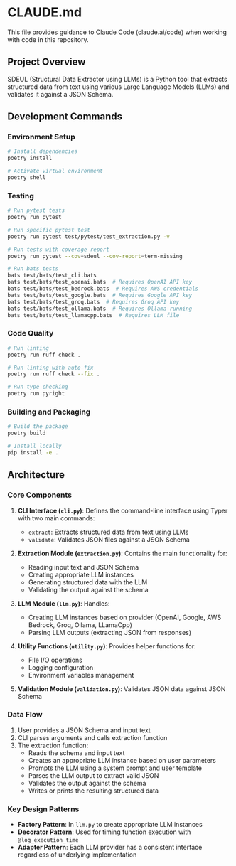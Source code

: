 # CLAUDE.md

This file provides guidance to Claude Code (claude.ai/code) when working with code in this repository.

## Project Overview

SDEUL (Structural Data Extractor using LLMs) is a Python tool that extracts structured data from text using various Large Language Models (LLMs) and validates it against a JSON Schema.

## Development Commands

### Environment Setup

```sh
# Install dependencies
poetry install

# Activate virtual environment
poetry shell
```

### Testing

```sh
# Run pytest tests
poetry run pytest

# Run specific pytest test
poetry run pytest test/pytest/test_extraction.py -v

# Run tests with coverage report
poetry run pytest --cov=sdeul --cov-report=term-missing

# Run bats tests
bats test/bats/test_cli.bats
bats test/bats/test_openai.bats  # Requires OpenAI API key
bats test/bats/test_bedrock.bats  # Requires AWS credentials
bats test/bats/test_google.bats  # Requires Google API key
bats test/bats/test_groq.bats  # Requires Groq API key
bats test/bats/test_ollama.bats  # Requires Ollama running
bats test/bats/test_llamacpp.bats  # Requires LLM file
```

### Code Quality

```sh
# Run linting
poetry run ruff check .

# Run linting with auto-fix
poetry run ruff check --fix .

# Run type checking
poetry run pyright
```

### Building and Packaging

```sh
# Build the package
poetry build

# Install locally
pip install -e .
```

## Architecture

### Core Components

1. **CLI Interface (`cli.py`)**: Defines the command-line interface using Typer with two main commands:
   - `extract`: Extracts structured data from text using LLMs
   - `validate`: Validates JSON files against a JSON Schema

2. **Extraction Module (`extraction.py`)**: Contains the main functionality for:
   - Reading input text and JSON Schema
   - Creating appropriate LLM instances
   - Generating structured data with the LLM
   - Validating the output against the schema

3. **LLM Module (`llm.py`)**: Handles:
   - Creating LLM instances based on provider (OpenAI, Google, AWS Bedrock, Groq, Ollama, LLamaCpp)
   - Parsing LLM outputs (extracting JSON from responses)

4. **Utility Functions (`utility.py`)**: Provides helper functions for:
   - File I/O operations
   - Logging configuration
   - Environment variables management

5. **Validation Module (`validation.py`)**: Validates JSON data against JSON Schema

### Data Flow

1. User provides a JSON Schema and input text
2. CLI parses arguments and calls extraction function
3. The extraction function:
   - Reads the schema and input text
   - Creates an appropriate LLM instance based on user parameters
   - Prompts the LLM using a system prompt and user template
   - Parses the LLM output to extract valid JSON
   - Validates the output against the schema
   - Writes or prints the resulting structured data

### Key Design Patterns

- **Factory Pattern**: In `llm.py` to create appropriate LLM instances
- **Decorator Pattern**: Used for timing function execution with `@log_execution_time`
- **Adapter Pattern**: Each LLM provider has a consistent interface regardless of underlying implementation